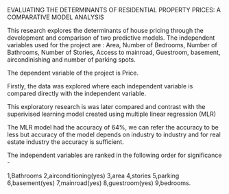 EVALUATING THE DETERMINANTS OF RESIDENTIAL PROPERTY PRICES: A COMPARATIVE MODEL ANALYSIS

This research explores the determinants of house pricing through the development and comparison of two predictive models. The independent variables used for the project are : Area, Number of Bedrooms, Number of Bathrooms, Number of Stories, Access to mainroad, Guestroom, basement, aircondinishing and number of parking spots.

The dependent variable of the project is Price.

Firstly, the data was explored where each independent variable is compared directly with the independent variable.

This exploratory research is was later compared and contrast with the superivised learning model created using multiple linear regression (MLR)

The MLR model had the accuracy of 64%, we can refer the accuracy to be less but accuracy of the model depends on industry to industry and for real estate industry the accuracy is sufficient.

The independent variables are ranked in the following order for significance -

1,Bathrooms 2,airconditioning(yes) 3,area 4,stories 5,parking 6,basement(yes) 7,mainroad(yes) 8,guestroom(yes) 9,bedrooms.
